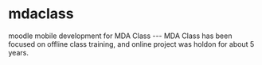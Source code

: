 # mdaclass
moodle mobile development for MDA Class ---
MDA Class has been focused on offline class training, and online project was holdon for about 5 years.
